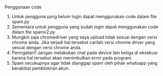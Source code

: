 Penggunaan code
1.	Untuk pengguna yang belum login dapat menggunakan code dalam file spam.py 
2.	Sementara untuk pengguna yang sudah login dapat menggunakan code dalam file spamv2.py
3.	Mungkin saja chromedriver yang saya upload tidak sesuai dengan versi chrome anda. Jika terjadi hal tersebut carilah versi chrome driver yang sesuai dengan versi chrome anda.
4.	Peringatan!! Jangan melakukan chat pada device lain ketiga di eksekusi karena hal tersebut akan menimbulkan error pada program.
5.	Spam secukupnya agar tidak dianggap spam oleh pihak whatsapp yang berakibat pemblokiran akun.
